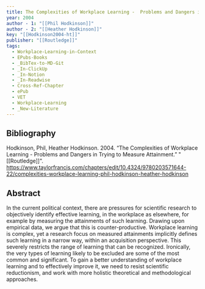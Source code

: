 ```yaml
---
title: The Complexities of Workplace Learning -  Problems and Dangers in Trying to Measure Attainment
year: 2004
author - 1: "[[Phil Hodkinson]]"
author - 2: "[[Heather Hodkinson]]"
key: "[[Hodkinson2004-ht]]"
publisher: "[[Routledge]]"
tags:
  - Workplace-Learning-in-Context
  - EPubs-Books
  - _BibTex-to-MD-Git
  - _In-ClickUp
  - _In-Notion
  - _In-Readwise
  - Cross-Ref-Chapter
  - ePub
  - VET
  - Workplace-Learning
  - _New-Literature
---
```


## Bibliography
Hodkinson, Phil, Heather Hodkinson. 2004. “The Complexities of Workplace Learning -  Problems and Dangers in Trying to Measure Attainment.” "[[Routledge]]". https://www.taylorfrancis.com/chapters/edit/10.4324/9780203571644-22/complexities-workplace-learning-phil-hodkinson-heather-hodkinson

## Abstract
In the current political context, there are pressures for scientific research to objectively identify effective learning, in the workplace as elsewhere, for example by measuring the attainments of such learning. Drawing upon empirical data, we argue that this is counter-productive. Workplace learning is complex, yet a research focus on measured attainments implicitly defines such learning in a narrow way, within an acquisition perspective. This severely restricts the range of learning that can be recognized. Ironically, the very types of learning likely to be excluded are some of the most common and significant. To gain a better understanding of workplace learning and to effectively improve it, we need to resist scientific reductionism, and work with more holistic theoretical and methodological approaches.